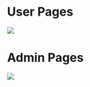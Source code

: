 # User Pages

![](https://github.com/berkayonat/Laravel-8-Gezi-Aktivite-Sitesi/blob/main/user%20pages.gif)

# Admin Pages

![](https://github.com/berkayonat/Laravel-8-Gezi-Aktivite-Sitesi/blob/main/admin%20pages.gif)
